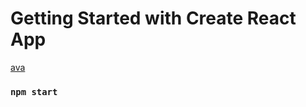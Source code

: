 # Getting Started with Create React App
[ava]('https://green-api.com/green-api-logo.png')

### `npm start`
